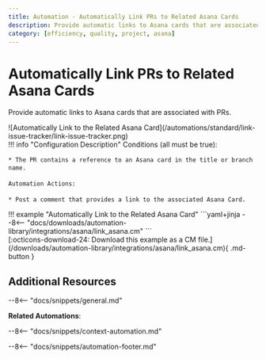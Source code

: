 ```yaml
---
title: Automation - Automatically Link PRs to Related Asana Cards
description: Provide automatic links to Asana cards that are associated with PRs.
category: [efficiency, quality, project, asana]
---
```

# Automatically Link PRs to Related Asana Cards
<!-- --8<-- [start:example]-->
Provide automatic links to Asana cards that are associated with PRs.

<div class="automationImage" markdown="1">
![Automatically Link to the Related Asana Card](/automations/standard/link-issue-tracker/link-issue-tracker.png)
</div>
<div class="automationDescription" markdown="1">
!!! info "Configuration Description"
    Conditions (all must be true):

    * The PR contains a reference to an Asana card in the title or branch name.

    Automation Actions:

    * Post a comment that provides a link to the associated Asana Card.

</div>
<div class="automationExample" markdown="1">
!!! example "Automatically Link to the Related Asana Card"
    ```yaml+jinja
    --8<-- "docs/downloads/automation-library/integrations/asana/link_asana.cm"
    ```
    <div class="result" markdown>
      <span>
      [:octicons-download-24: Download this example as a CM file.](/downloads/automation-library/integrations/asana/link_asana.cm){ .md-button }
      </span>
    </div>
</div>
<!-- --8<-- [end:example]-->

## Additional Resources

--8<-- "docs/snippets/general.md"

**Related Automations**:

--8<-- "docs/snippets/context-automation.md"

--8<-- "docs/snippets/automation-footer.md"
